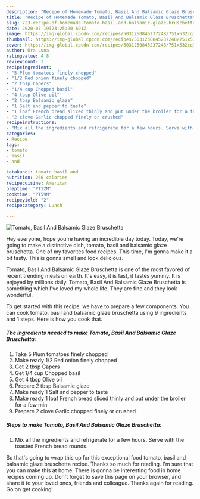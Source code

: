 ```yaml
---
description: "Recipe of Homemade Tomato, Basil And Balsamic Glaze Bruschetta"
title: "Recipe of Homemade Tomato, Basil And Balsamic Glaze Bruschetta"
slug: 723-recipe-of-homemade-tomato-basil-and-balsamic-glaze-bruschetta
date: 2020-07-19T23:25:20.691Z
image: https://img-global.cpcdn.com/recipes/5031250845237248/751x532cq70/tomato-basil-and-balsamic-glaze-bruschetta-recipe-main-photo.jpg
thumbnail: https://img-global.cpcdn.com/recipes/5031250845237248/751x532cq70/tomato-basil-and-balsamic-glaze-bruschetta-recipe-main-photo.jpg
cover: https://img-global.cpcdn.com/recipes/5031250845237248/751x532cq70/tomato-basil-and-balsamic-glaze-bruschetta-recipe-main-photo.jpg
author: Ora Luna
ratingvalue: 4.8
reviewcount: 3
recipeingredient:
- "5 Plum tomatoes finely chopped"
- "1/2 Red onion finely chopped"
- "2 tbsp Capers"
- "1/4 cup Chopped basil"
- "4 tbsp Olive oil"
- "2 tbsp Balsamic glaze"
- "1 Salt and pepper to taste"
- "1 loaf French bread sliced thinly and put under the broiler for a few min"
- "2 clove Garlic chopped finely or crushed"
recipeinstructions:
- "Mix all the ingredients and refrigerate for a few hours. Serve with the toasted French bread rounds."
categories:
- Recipe
tags:
- tomato
- basil
- and

katakunci: tomato basil and 
nutrition: 266 calories
recipecuisine: American
preptime: "PT32M"
cooktime: "PT59M"
recipeyield: "2"
recipecategory: Lunch

---
```



![Tomato, Basil And Balsamic Glaze Bruschetta](https://img-global.cpcdn.com/recipes/5031250845237248/751x532cq70/tomato-basil-and-balsamic-glaze-bruschetta-recipe-main-photo.jpg)

Hey everyone, hope you're having an incredible day today. Today, we're going to make a distinctive dish, tomato, basil and balsamic glaze bruschetta. One of my favorites food recipes. This time, I'm gonna make it a bit tasty. This is gonna smell and look delicious.

Tomato, Basil And Balsamic Glaze Bruschetta is one of the most favored of recent trending meals on earth. It's easy, it is fast, it tastes yummy. It is enjoyed by millions daily. Tomato, Basil And Balsamic Glaze Bruschetta is something which I've loved my whole life. They are fine and they look wonderful.




To get started with this recipe, we have to prepare a few components. You can cook tomato, basil and balsamic glaze bruschetta using 9 ingredients and 1 steps. Here is how you cook that.

<!--inarticleads1-->

##### The ingredients needed to make Tomato, Basil And Balsamic Glaze Bruschetta:

1. Take 5 Plum tomatoes finely chopped
1. Make ready 1/2 Red onion finely chopped
1. Get 2 tbsp Capers
1. Get 1/4 cup Chopped basil
1. Get 4 tbsp Olive oil
1. Prepare 2 tbsp Balsamic glaze
1. Make ready 1 Salt and pepper to taste
1. Make ready 1 loaf French bread sliced thinly and put under the broiler for a few min
1. Prepare 2 clove Garlic chopped finely or crushed




<!--inarticleads2-->

##### Steps to make Tomato, Basil And Balsamic Glaze Bruschetta:

1. Mix all the ingredients and refrigerate for a few hours. Serve with the toasted French bread rounds.




So that's going to wrap this up for this exceptional food tomato, basil and balsamic glaze bruschetta recipe. Thanks so much for reading. I'm sure that you can make this at home. There is gonna be interesting food in home recipes coming up. Don't forget to save this page on your browser, and share it to your loved ones, friends and colleague. Thanks again for reading. Go on get cooking!
